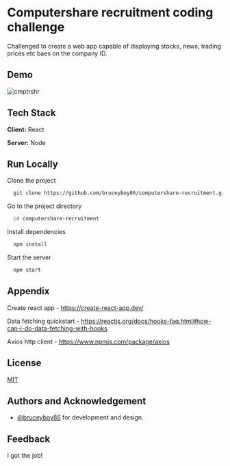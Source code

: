 # Computershare recruitment coding challenge

Challenged to create a web app capable of displaying stocks, news, trading prices etc baes on the company ID.


## Demo

![cmptrshr](https://user-images.githubusercontent.com/4982761/90491244-935cba00-e137-11ea-85c3-34f6f9e1d5a2.gif)

  
## Tech Stack

**Client:** React

**Server:** Node

  
## Run Locally

Clone the project

```bash
  git clone https://github.com/bruceyboy86/computershare-recruitment.git
```

Go to the project directory

```bash
  cd computershare-recruitment
```

Install dependencies

```bash
  npm install
```

Start the server

```bash
  npm start
```

  
## Appendix

Create react app - https://create-react-app.dev/ 

Data fetching quickstart - https://reactjs.org/docs/hooks-faq.html#how-can-i-do-data-fetching-with-hooks 

Axios http client - https://www.npmjs.com/package/axios

  
## License

[MIT](https://choosealicense.com/licenses/mit/)

  
## Authors and Acknowledgement

- [@bruceyboy86](https://github.com/bruceyboy86/) for development and design.

  
## Feedback

I got the job!
  
